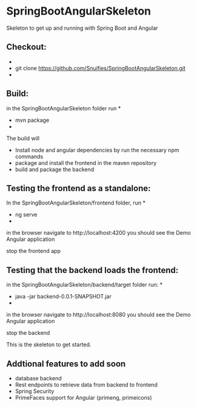 # SpringBootAngularSkeleton
Skeleton to get up and running with Spring Boot and Angular

## Checkout:
*
* git clone https://github.com/Snuifies/SpringBootAngularSkeleton.git
*

## Build: 
in the SpringBootAngularSkeleton folder run 
*
* mvn package
*

The build will
* Install node and angular dependencies by run the necessary npm commands
* package and install the frontend in the maven repository
* build and package the backend

## Testing the frontend as a standalone:
In the SpringBootAngularSkeleton/frontend folder, run
*
* ng serve
*

in the browser navigate to http://localhost:4200
you should see the Demo Angular application

stop the frontend app

## Testing that the backend loads the frontend:
in the SpringBootAngularSkeleton/backend/target folder run:
*
* java -jar backend-0.0.1-SNAPSHOT.jar
*

in the browser navigate to http://localhost:8080
you should see the Demo Angular application

stop the backend

This is the skeleton to get started.

## Addtional features to add soon
- database backend
- Rest endpoints to retrieve data from backend to frontend
- Spring Security
- PrimeFaces support for Angular (primeng, primeicons)

